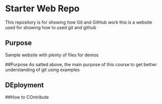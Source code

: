 # Starter Web Repo

This repository is for showing how Git and GitHub work
this is a website used for showing how to used git and github
## Purpose

Sample website with plenty of files for demos

##Purpose
As satted above, the main purpose of this course to get bettwr understanding of git using examples
## DEployment


##How to COntribute
